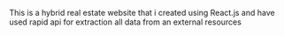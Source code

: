 
This is a hybrid real estate website that i created using React.js and have used rapid api for extraction all data from an external resources
